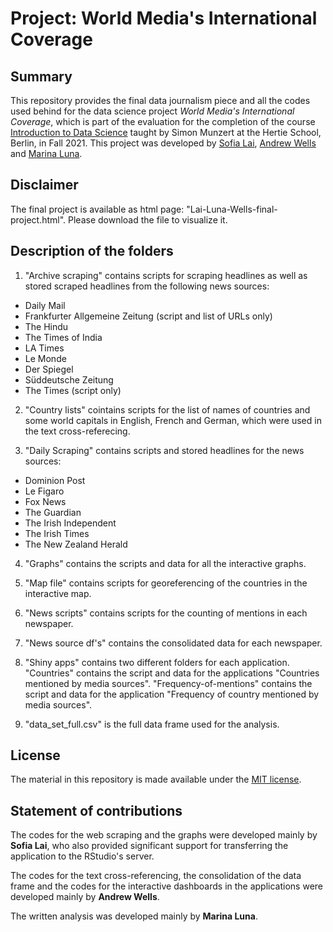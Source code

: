 
# Project: World Media's International Coverage

## Summary

This repository provides the final data journalism piece and all the codes used behind for the data science project *World Media's International Coverage*, which is part of the evaluation for the completion of the course [Introduction to Data Science](https://github.com/intro-to-data-science-21) taught by Simon Munzert at the Hertie School, Berlin, in Fall 2021. This project was developed by [Sofia  Lai](https://github.com/sofialai), [Andrew Wells](https://github.com/andrewwells991) and [Marina Luna](https://github.com/marinaluna-hertie). 

## Disclaimer 
The final project is available as html page: "Lai-Luna-Wells-final-project.html". Please download the file to visualize it. 

## Description of the folders 

1. "Archive scraping" contains scripts for scraping headlines as well as stored scraped headlines from the following news sources: 

- Daily Mail 
- Frankfurter Allgemeine Zeitung (script and list of URLs only)
- The Hindu 
- The Times of India
- LA Times 
- Le Monde
- Der Spiegel 
- Süddeutsche Zeitung 
- The Times (script only)

2. "Country lists" cointains scripts for the list of names of countries and some world capitals in English, French and German, which were used in the text cross-referecing.

3. "Daily Scraping" contains scripts and stored headlines for the news sources: 

- Dominion Post 
- Le Figaro
- Fox News 
- The Guardian 
- The Irish Independent
- The Irish Times 
- The New Zealand Herald
 
4. "Graphs" contains the scripts and data for all the interactive graphs. 

5. "Map file" contains scripts for georeferencing of the countries in the interactive map. 

6. "News scripts" contains scripts for the counting of mentions in each newspaper. 

7. "News source df's" contains the consolidated data for each newspaper. 

8. "Shiny apps" contains two different folders for each application. "Countries" contains the script and data for the applications "Countries mentioned by media sources". "Frequency-of-mentions" contains the script and data for the application "Frequency of country mentioned by media sources".

8. "data_set_full.csv" is the full data frame used for the analysis. 


## License

The material in this repository is made available under the [MIT license](http://opensource.org/licenses/mit-license.php). 

## Statement of contributions

The codes for the web scraping and the graphs were developed mainly by **Sofia Lai**, who also provided significant support for transferring the application to the RStudio's server. 

The codes for the text cross-referencing, the consolidation of the data frame and the codes for the interactive dashboards in the applications were developed mainly by **Andrew Wells**. 

The written analysis was developed mainly by **Marina Luna**.
